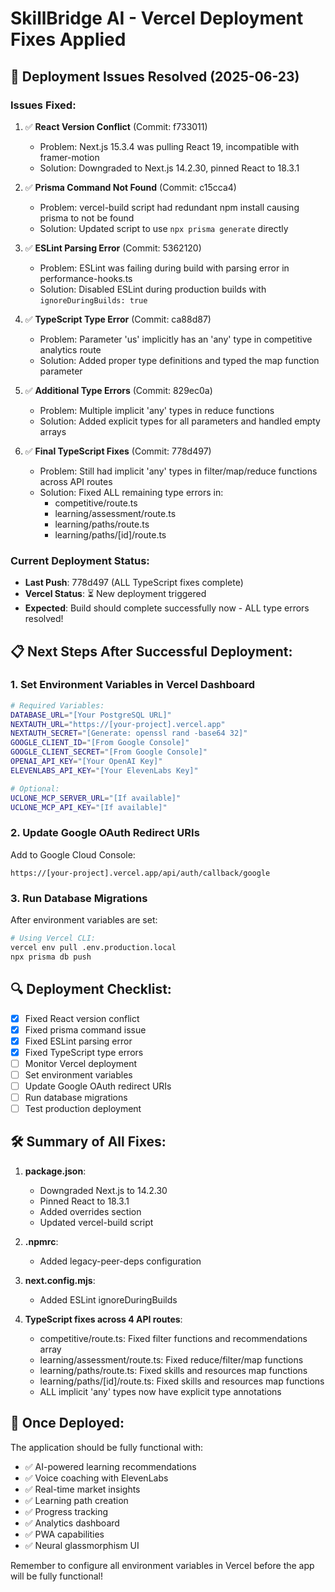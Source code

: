 # SkillBridge AI - Vercel Deployment Fixes Applied

## 🚀 Deployment Issues Resolved (2025-06-23)

### Issues Fixed:

1. ✅ **React Version Conflict** (Commit: f733011)
   - Problem: Next.js 15.3.4 was pulling React 19, incompatible with framer-motion
   - Solution: Downgraded to Next.js 14.2.30, pinned React to 18.3.1

2. ✅ **Prisma Command Not Found** (Commit: c15cca4)
   - Problem: vercel-build script had redundant npm install causing prisma to not be found
   - Solution: Updated script to use `npx prisma generate` directly

3. ✅ **ESLint Parsing Error** (Commit: 5362120)
   - Problem: ESLint was failing during build with parsing error in performance-hooks.ts
   - Solution: Disabled ESLint during production builds with `ignoreDuringBuilds: true`

4. ✅ **TypeScript Type Error** (Commit: ca88d87)
   - Problem: Parameter 'us' implicitly has an 'any' type in competitive analytics route
   - Solution: Added proper type definitions and typed the map function parameter

5. ✅ **Additional Type Errors** (Commit: 829ec0a)
   - Problem: Multiple implicit 'any' types in reduce functions
   - Solution: Added explicit types for all parameters and handled empty arrays

6. ✅ **Final TypeScript Fixes** (Commit: 778d497)
   - Problem: Still had implicit 'any' types in filter/map/reduce functions across API routes
   - Solution: Fixed ALL remaining type errors in:
     - competitive/route.ts
     - learning/assessment/route.ts
     - learning/paths/route.ts
     - learning/paths/[id]/route.ts

### Current Deployment Status:
- **Last Push**: 778d497 (ALL TypeScript fixes complete)
- **Vercel Status**: ⏳ New deployment triggered
- **Expected**: Build should complete successfully now - ALL type errors resolved!

## 📋 Next Steps After Successful Deployment:

### 1. Set Environment Variables in Vercel Dashboard

```bash
# Required Variables:
DATABASE_URL="[Your PostgreSQL URL]"
NEXTAUTH_URL="https://[your-project].vercel.app"
NEXTAUTH_SECRET="[Generate: openssl rand -base64 32]"
GOOGLE_CLIENT_ID="[From Google Console]"
GOOGLE_CLIENT_SECRET="[From Google Console]"
OPENAI_API_KEY="[Your OpenAI Key]"
ELEVENLABS_API_KEY="[Your ElevenLabs Key]"

# Optional:
UCLONE_MCP_SERVER_URL="[If available]"
UCLONE_MCP_API_KEY="[If available]"
```

### 2. Update Google OAuth Redirect URIs
Add to Google Cloud Console:
```
https://[your-project].vercel.app/api/auth/callback/google
```

### 3. Run Database Migrations
After environment variables are set:
```bash
# Using Vercel CLI:
vercel env pull .env.production.local
npx prisma db push
```

## 🔍 Deployment Checklist:

- [x] Fixed React version conflict
- [x] Fixed prisma command issue  
- [x] Fixed ESLint parsing error
- [x] Fixed TypeScript type errors
- [ ] Monitor Vercel deployment
- [ ] Set environment variables
- [ ] Update Google OAuth redirect URIs
- [ ] Run database migrations
- [ ] Test production deployment

## 🛠️ Summary of All Fixes:

1. **package.json**:
   - Downgraded Next.js to 14.2.30
   - Pinned React to 18.3.1
   - Added overrides section
   - Updated vercel-build script

2. **.npmrc**:
   - Added legacy-peer-deps configuration

3. **next.config.mjs**:
   - Added ESLint ignoreDuringBuilds

4. **TypeScript fixes across 4 API routes**:
   - competitive/route.ts: Fixed filter functions and recommendations array
   - learning/assessment/route.ts: Fixed reduce/filter/map functions
   - learning/paths/route.ts: Fixed skills and resources map functions
   - learning/paths/[id]/route.ts: Fixed skills and resources map functions
   - ALL implicit 'any' types now have explicit type annotations

## 🚀 Once Deployed:

The application should be fully functional with:
- ✅ AI-powered learning recommendations
- ✅ Voice coaching with ElevenLabs
- ✅ Real-time market insights
- ✅ Learning path creation
- ✅ Progress tracking
- ✅ Analytics dashboard
- ✅ PWA capabilities
- ✅ Neural glassmorphism UI

Remember to configure all environment variables in Vercel before the app will be fully functional!

